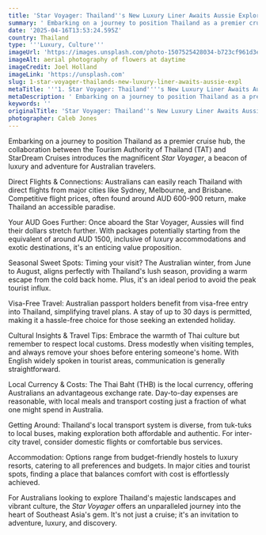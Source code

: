 ```yaml
---
title: 'Star Voyager: Thailand''s New Luxury Liner Awaits Aussie Explorers'
summary: ' Embarking on a journey to position Thailand as a premier cruise hub, the collaboration between the Tourism Authority of Thailand (TAT) and StarDream ...'
date: '2025-04-16T13:53:24.595Z'
country: Thailand
type: '''Luxury, Culture'''
imageUrl: 'https://images.unsplash.com/photo-1507525428034-b723cf961d3e'
imageAlt: aerial photography of flowers at daytime
imageCredit: Joel Holland
imageLink: 'https://unsplash.com'
slug: 1-star-voyager-thailands-new-luxury-liner-awaits-aussie-expl
metaTitle: '''1. Star Voyager: Thailand''''s New Luxury Liner Awaits Aussie Explorers'''
metaDescription: ' Embarking on a journey to position Thailand as a premier cruise hub, the collaboration between the Tourism Authority of Thailand (TAT) and StarDream ...'
keywords: ''
originalTitle: 'Star Voyager: Thailand''s New Luxury Liner Awaits Aussie Explorers'
photographer: Caleb Jones
---
```








Embarking on a journey to position Thailand as a premier cruise hub, the collaboration between the Tourism Authority of Thailand (TAT) and StarDream Cruises introduces the magnificent *Star Voyager*, a beacon of luxury and adventure for Australian travelers.

Direct Flights & Connections: Australians can easily reach Thailand with direct flights from major cities like Sydney, Melbourne, and Brisbane. Competitive flight prices, often found around AUD 600-900 return, make Thailand an accessible paradise.

Your AUD Goes Further: Once aboard the Star Voyager, Aussies will find their dollars stretch further. With packages potentially starting from the equivalent of around AUD 1500, inclusive of luxury accommodations and exotic destinations, it's an enticing value proposition.

Seasonal Sweet Spots: Timing your visit? The Australian winter, from June to August, aligns perfectly with Thailand's lush season, providing a warm escape from the cold back home. Plus, it's an ideal period to avoid the peak tourist influx.

Visa-Free Travel: Australian passport holders benefit from visa-free entry into Thailand, simplifying travel plans. A stay of up to 30 days is permitted, making it a hassle-free choice for those seeking an extended holiday.

Cultural Insights & Travel Tips: Embrace the warmth of Thai culture but remember to respect local customs. Dress modestly when visiting temples, and always remove your shoes before entering someone's home. With English widely spoken in tourist areas, communication is generally straightforward.

Local Currency & Costs: The Thai Baht (THB) is the local currency, offering Australians an advantageous exchange rate. Day-to-day expenses are reasonable, with local meals and transport costing just a fraction of what one might spend in Australia.

Getting Around: Thailand's local transport system is diverse, from tuk-tuks to local buses, making exploration both affordable and authentic. For inter-city travel, consider domestic flights or comfortable bus services.

Accommodation: Options range from budget-friendly hostels to luxury resorts, catering to all preferences and budgets. In major cities and tourist spots, finding a place that balances comfort with cost is effortlessly achieved.

For Australians looking to explore Thailand's majestic landscapes and vibrant culture, the *Star Voyager* offers an unparalleled journey into the heart of Southeast Asia's gem. It's not just a cruise; it's an invitation to adventure, luxury, and discovery.
